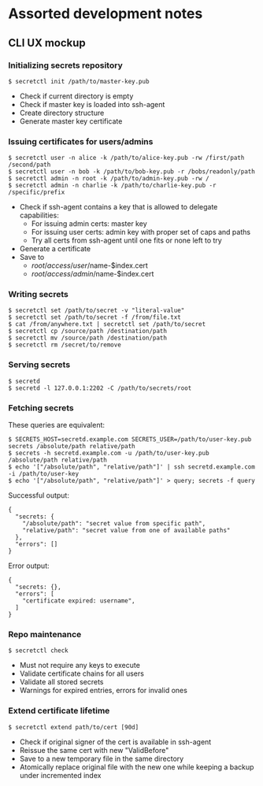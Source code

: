 # Assorted development notes

## CLI UX mockup

### Initializing secrets repository

```console
$ secretctl init /path/to/master-key.pub
```

- Check if current directory is empty
- Check if master key is loaded into ssh-agent
- Create directory structure
- Generate master key certificate


### Issuing certificates for users/admins

```console
$ secretctl user -n alice -k /path/to/alice-key.pub -rw /first/path /second/path
$ secretctl user -n bob -k /path/to/bob-key.pub -r /bobs/readonly/path
$ secretctl admin -n root -k /path/to/admin-key.pub -rw /
$ secretctl admin -n charlie -k /path/to/charlie-key.pub -r /specific/prefix
```

- Check if ssh-agent contains a key that is allowed to delegate capabilities:
    - For issuing admin certs: master key
    - For issuing user certs: admin key with proper set of caps and paths
    - Try all certs from ssh-agent until one fits or none left to try
- Generate a certificate
- Save to
    - $root/access/user/$name-$index.cert
    - $root/access/admin/$name-$index.cert


### Writing secrets

```console
$ secretctl set /path/to/secret -v "literal-value"
$ secretctl set /path/to/secret -f /from/file.txt
$ cat /from/anywhere.txt | secretctl set /path/to/secret
$ secretctl cp /source/path /destination/path
$ secretctl mv /source/path /destination/path
$ secretctl rm /secret/to/remove
```


### Serving secrets

```console
$ secretd
$ secretd -l 127.0.0.1:2202 -C /path/to/secrets/root
```


### Fetching secrets

These queries are equivalent:

```console
$ SECRETS_HOST=secretd.example.com SECRETS_USER=/path/to/user-key.pub secrets /absolute/path relative/path
$ secrets -h secretd.example.com -u /path/to/user-key.pub /absolute/path relative/path
$ echo '["/absolute/path", "relative/path"]' | ssh secretd.example.com -i /path/to/user-key
$ echo '["/absolute/path", "relative/path"]' > query; secrets -f query
```

Successful output:

```
{
  "secrets: {
    "/absolute/path": "secret value from specific path",
    "relative/path": "secret value from one of available paths"
  },
  "errors": []
}
```

Error output:

```
{
  "secrets: {},
  "errors": [
    "certificate expired: username",
  ]
}
```


### Repo maintenance

```console
$ secretctl check
```

- Must not require any keys to execute
- Validate certificate chains for all users
- Validate all stored secrets
- Warnings for expired entries, errors for invalid ones


### Extend certificate lifetime

```
$ secretctl extend path/to/cert [90d]
```

- Check if original signer of the cert is available in ssh-agent
- Reissue the same cert with new "ValidBefore"
- Save to a new temporary file in the same directory
- Atomically replace original file with the new one while keeping a backup
  under incremented index
